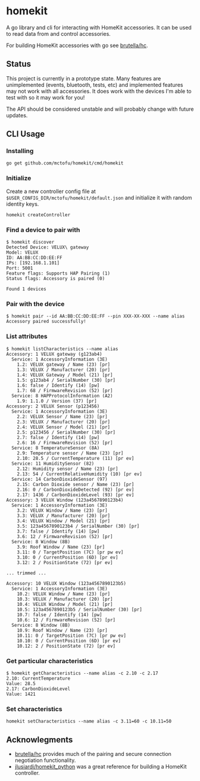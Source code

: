 # homekit

A go library and cli for interacting with HomeKit accessories. It can be used to read data from and control accessories.

For building HomeKit accessories with go see [brutella/hc](https://github.com/brutella/hc).

## Status

This project is currently in a prototype state. Many features are unimplemented (events, bluetooth, tests, etc) and implemented features may not work with all accessories. It does work with the devices I'm able to test with so it may work for you!

The API should be considered unstable and will probably change with future updates.

## CLI Usage

### Installing

```shell
go get github.com/mctofu/homekit/cmd/homekit
```

### Initialize
Create a new controller config file at `$USER_CONFIG_DIR/mctofu/homekit/default.json` and initialize it with random identity keys.
```shell
homekit createController
```

### Find a device to pair with

```shell
$ homekit discover
Detected Device: VELUX\ gateway
Model: VELUX
ID: AA:BB:CC:DD:EE:FF
IPs: [192.168.1.101]
Port: 5001
Feature flags: Supports HAP Pairing (1)
Status flags: Accessory is paired (0)

Found 1 devices
```

### Pair with the device
```shell
$ homekit pair --id AA:BB:CC:DD:EE:FF --pin XXX-XX-XXX --name alias
Accessory paired successfully!
```

### List attributes
```shell
$ homekit listCharacteristics --name alias
Accessory: 1 VELUX gateway (g123ab4)
  Service: 1 AccessoryInformation (3E)
    1.2: VELUX gateway / Name (23) [pr]
    1.3: VELUX / Manufacturer (20) [pr]
    1.4: VELUX Gateway / Model (21) [pr]
    1.5: g123ab4 / SerialNumber (30) [pr]
    1.6: false / Identify (14) [pw]
    1.7: 68 / FirmwareRevision (52) [pr]
  Service: 8 HAPProtocolInformation (A2)
    1.9: 1.1.0 / Version (37) [pr]
Accessory: 2 VELUX Sensor (p123456)
  Service: 1 AccessoryInformation (3E)
    2.2: VELUX Sensor / Name (23) [pr]
    2.3: VELUX / Manufacturer (20) [pr]
    2.4: VELUX Sensor / Model (21) [pr]
    2.5: p123456 / SerialNumber (30) [pr]
    2.7: false / Identify (14) [pw]
    2.6: 16 / FirmwareRevision (52) [pr]
  Service: 8 TemperatureSensor (8A)
    2.9: Temperature sensor / Name (23) [pr]
    2.10: 28.5 / CurrentTemperature (11) [pr ev]
  Service: 11 HumiditySensor (82)
    2.12: Humidity sensor / Name (23) [pr]
    2.13: 54 / CurrentRelativeHumidity (10) [pr ev]
  Service: 14 CarbonDioxideSensor (97)
    2.15: Carbon Dioxide sensor / Name (23) [pr]
    2.16: 0 / CarbonDioxideDetected (92) [pr ev]
    2.17: 1436 / CarbonDioxideLevel (93) [pr ev]
Accessory: 3 VELUX Window (123a4567890123b4)
  Service: 1 AccessoryInformation (3E)
    3.2: VELUX Window / Name (23) [pr]
    3.3: VELUX / Manufacturer (20) [pr]
    3.4: VELUX Window / Model (21) [pr]
    3.5: 123a4567890123b4 / SerialNumber (30) [pr]
    3.7: false / Identify (14) [pw]
    3.6: 12 / FirmwareRevision (52) [pr]
  Service: 8 Window (8B)
    3.9: Roof Window / Name (23) [pr]
    3.11: 0 / TargetPosition (7C) [pr pw ev]
    3.10: 0 / CurrentPosition (6D) [pr ev]
    3.12: 2 / PositionState (72) [pr ev]

... trimmed ...

Accessory: 10 VELUX Window (123a4567890123b5)
  Service: 1 AccessoryInformation (3E)
    10.2: VELUX Window / Name (23) [pr]
    10.3: VELUX / Manufacturer (20) [pr]
    10.4: VELUX Window / Model (21) [pr]
    10.5: 123a4567890123b5 / SerialNumber (30) [pr]
    10.7: false / Identify (14) [pw]
    10.6: 12 / FirmwareRevision (52) [pr]
  Service: 8 Window (8B)
    10.9: Roof Window / Name (23) [pr]
    10.11: 0 / TargetPosition (7C) [pr pw ev]
    10.10: 0 / CurrentPosition (6D) [pr ev]
    10.12: 2 / PositionState (72) [pr ev]
```

### Get particular characteristics
```shell
$ homekit getCharacteristics --name alias -c 2.10 -c 2.17
2.10: CurrentTemperature
Value: 28.5
2.17: CarbonDioxideLevel
Value: 1421
```

### Set characteristics
```shell
homekit setCharacteristics --name alias -c 3.11=60 -c 10.11=50
```

## Acknowlegments

- [brutella/hc](https://github.com/brutella/hc) provides much of the pairing and secure connection negotiation functionality.
- [jlusiardi/homekit_python](https://github.com/jlusiardi/homekit_python) was a great reference for building a HomeKit controller.
